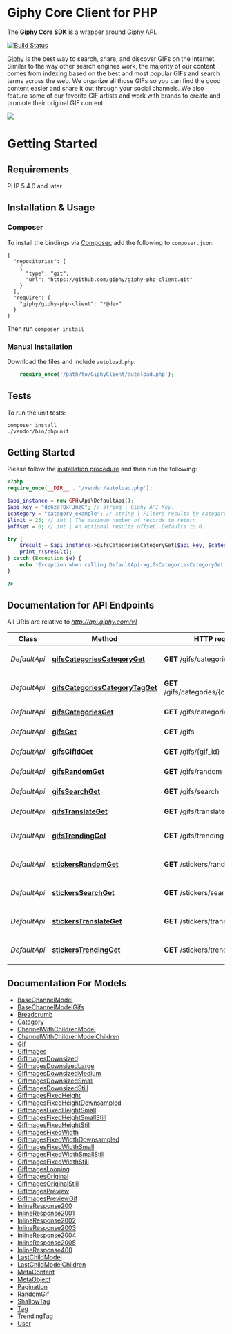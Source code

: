 # Giphy Core Client for PHP


The **Giphy Core SDK** is a wrapper around [Giphy API](https://github.com/Giphy/GiphyAPI).

[![Build Status](https://travis-ci.com/Giphy/giphy-php-client.svg?token=ytpQbMSuy8sydsqZwbwp&branch=master)](https://travis-ci.com/Giphy/giphy-php-client)

[Giphy](https://www.giphy.com) is the best way to search, share, and discover GIFs on the Internet. Similar to the way other search engines work, the majority of our content comes from indexing based on the best and most popular GIFs and search terms across the web. We organize all those GIFs so you can find the good content easier and share it out through your social channels. We also feature some of our favorite GIF artists and work with brands to create and promote their original GIF content.

[![](https://media.giphy.com/media/5xaOcLOqNmWHaLeB14I/giphy.gif)]()

# Getting Started

## Requirements

PHP 5.4.0 and later

## Installation & Usage
### Composer

To install the bindings via [Composer](http://getcomposer.org/), add the following to `composer.json`:

```
{
  "repositories": [
    {
      "type": "git",
      "url": "https://github.com/giphy/giphy-php-client.git"
    }
  ],
  "require": {
    "giphy/giphy-php-client": "*@dev"
  }
}
```

Then run `composer install`

### Manual Installation

Download the files and include `autoload.php`:

```php
    require_once('/path/to/GiphyClient/autoload.php');
```

## Tests

To run the unit tests:

```
composer install
./vendor/bin/phpunit
```

## Getting Started

Please follow the [installation procedure](#installation--usage) and then run the following:

```php
<?php
require_once(__DIR__ . '/vendor/autoload.php');

$api_instance = new GPH\Api\DefaultApi();
$api_key = "dc6zaTOxFJmzC"; // string | Giphy API Key.
$category = "category_example"; // string | Filters results by category.
$limit = 25; // int | The maximum number of records to return.
$offset = 0; // int | An optional results offset. Defaults to 0.

try {
    $result = $api_instance->gifsCategoriesCategoryGet($api_key, $category, $limit, $offset);
    print_r($result);
} catch (Exception $e) {
    echo 'Exception when calling DefaultApi->gifsCategoriesCategoryGet: ', $e->getMessage(), PHP_EOL;
}

?>
```

## Documentation for API Endpoints

All URIs are relative to *http://api.giphy.com/v1*

Class | Method | HTTP request | Description
------------ | ------------- | ------------- | -------------
*DefaultApi* | [**gifsCategoriesCategoryGet**](docs/Api/DefaultApi.md#gifscategoriescategoryget) | **GET** /gifs/categories/{category} | Category Tags Endpoint.
*DefaultApi* | [**gifsCategoriesCategoryTagGet**](docs/Api/DefaultApi.md#gifscategoriescategorytagget) | **GET** /gifs/categories/{category}/{tag} | Tagged Gifs Endpoint.
*DefaultApi* | [**gifsCategoriesGet**](docs/Api/DefaultApi.md#gifscategoriesget) | **GET** /gifs/categories | Categories Endpoint.
*DefaultApi* | [**gifsGet**](docs/Api/DefaultApi.md#gifsget) | **GET** /gifs | Get GIFs by ID Endpoint
*DefaultApi* | [**gifsGifIdGet**](docs/Api/DefaultApi.md#gifsgifidget) | **GET** /gifs/{gif_id} | Get GIF by ID Endpoint
*DefaultApi* | [**gifsRandomGet**](docs/Api/DefaultApi.md#gifsrandomget) | **GET** /gifs/random | Random Endpoint
*DefaultApi* | [**gifsSearchGet**](docs/Api/DefaultApi.md#gifssearchget) | **GET** /gifs/search | Search Endpoint
*DefaultApi* | [**gifsTranslateGet**](docs/Api/DefaultApi.md#gifstranslateget) | **GET** /gifs/translate | Translate Endpoint
*DefaultApi* | [**gifsTrendingGet**](docs/Api/DefaultApi.md#gifstrendingget) | **GET** /gifs/trending | Trending GIFs Endpoint
*DefaultApi* | [**stickersRandomGet**](docs/Api/DefaultApi.md#stickersrandomget) | **GET** /stickers/random | Random Sticker Endpoint
*DefaultApi* | [**stickersSearchGet**](docs/Api/DefaultApi.md#stickerssearchget) | **GET** /stickers/search | Sticker Search Endpoint
*DefaultApi* | [**stickersTranslateGet**](docs/Api/DefaultApi.md#stickerstranslateget) | **GET** /stickers/translate | Sticker Translate Endpoint
*DefaultApi* | [**stickersTrendingGet**](docs/Api/DefaultApi.md#stickerstrendingget) | **GET** /stickers/trending | Trending Stickers Endpoint


## Documentation For Models

 - [BaseChannelModel](docs/Model/BaseChannelModel.md)
 - [BaseChannelModelGifs](docs/Model/BaseChannelModelGifs.md)
 - [Breadcrumb](docs/Model/Breadcrumb.md)
 - [Category](docs/Model/Category.md)
 - [ChannelWithChildrenModel](docs/Model/ChannelWithChildrenModel.md)
 - [ChannelWithChildrenModelChildren](docs/Model/ChannelWithChildrenModelChildren.md)
 - [Gif](docs/Model/Gif.md)
 - [GifImages](docs/Model/GifImages.md)
 - [GifImagesDownsized](docs/Model/GifImagesDownsized.md)
 - [GifImagesDownsizedLarge](docs/Model/GifImagesDownsizedLarge.md)
 - [GifImagesDownsizedMedium](docs/Model/GifImagesDownsizedMedium.md)
 - [GifImagesDownsizedSmall](docs/Model/GifImagesDownsizedSmall.md)
 - [GifImagesDownsizedStill](docs/Model/GifImagesDownsizedStill.md)
 - [GifImagesFixedHeight](docs/Model/GifImagesFixedHeight.md)
 - [GifImagesFixedHeightDownsampled](docs/Model/GifImagesFixedHeightDownsampled.md)
 - [GifImagesFixedHeightSmall](docs/Model/GifImagesFixedHeightSmall.md)
 - [GifImagesFixedHeightSmallStill](docs/Model/GifImagesFixedHeightSmallStill.md)
 - [GifImagesFixedHeightStill](docs/Model/GifImagesFixedHeightStill.md)
 - [GifImagesFixedWidth](docs/Model/GifImagesFixedWidth.md)
 - [GifImagesFixedWidthDownsampled](docs/Model/GifImagesFixedWidthDownsampled.md)
 - [GifImagesFixedWidthSmall](docs/Model/GifImagesFixedWidthSmall.md)
 - [GifImagesFixedWidthSmallStill](docs/Model/GifImagesFixedWidthSmallStill.md)
 - [GifImagesFixedWidthStill](docs/Model/GifImagesFixedWidthStill.md)
 - [GifImagesLooping](docs/Model/GifImagesLooping.md)
 - [GifImagesOriginal](docs/Model/GifImagesOriginal.md)
 - [GifImagesOriginalStill](docs/Model/GifImagesOriginalStill.md)
 - [GifImagesPreview](docs/Model/GifImagesPreview.md)
 - [GifImagesPreviewGif](docs/Model/GifImagesPreviewGif.md)
 - [InlineResponse200](docs/Model/InlineResponse200.md)
 - [InlineResponse2001](docs/Model/InlineResponse2001.md)
 - [InlineResponse2002](docs/Model/InlineResponse2002.md)
 - [InlineResponse2003](docs/Model/InlineResponse2003.md)
 - [InlineResponse2004](docs/Model/InlineResponse2004.md)
 - [InlineResponse2005](docs/Model/InlineResponse2005.md)
 - [InlineResponse400](docs/Model/InlineResponse400.md)
 - [LastChildModel](docs/Model/LastChildModel.md)
 - [LastChildModelChildren](docs/Model/LastChildModelChildren.md)
 - [MetaContent](docs/Model/MetaContent.md)
 - [MetaObject](docs/Model/MetaObject.md)
 - [Pagination](docs/Model/Pagination.md)
 - [RandomGif](docs/Model/RandomGif.md)
 - [ShallowTag](docs/Model/ShallowTag.md)
 - [Tag](docs/Model/Tag.md)
 - [TrendingTag](docs/Model/TrendingTag.md)
 - [User](docs/Model/User.md)


